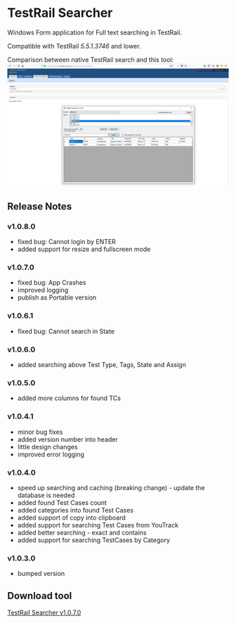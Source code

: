 # TestRail Searcher
Windows Form application for Full text searching in TestRail. 

Compatible with TestRail *5.5.1.3746* and lower.

Comparison between native TestRail search and this tool:
![TestRail Searcher](TestRail-Searcher.png)

## Release Notes
### v1.0.8.0
* fixed bug: Cannot login by ENTER
* added support for resize and fullscreen mode

### v1.0.7.0
* fixed bug: App Crashes
* improved logging
* publish as Portable version

### v1.0.6.1
* fixed bug: Cannot search in State

### v1.0.6.0
* added searching above Test Type, Tags, State and Assign

### v1.0.5.0
* added more columns for found TCs

### v1.0.4.1
* minor bug fixes
* added version number into header
* little design changes
* improved error logging

### v1.0.4.0
* speed up searching and caching (breaking change) - update the database is needed
* added found Test Cases count
* added categories into found Test Cases
* added support of copy into clipboard
* added support for searching Test Cases from YouTrack
* added better searching - exact and contains
* added support for searching TestCases by Category

### v1.0.3.0
* bumped version

## Download tool
[TestRail Searcher v1.0.7.0](https://github.com/cernyjan/TestRail-Searcher/releases/tag/v1.0.7.0)

